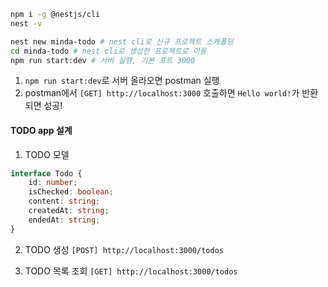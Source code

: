 
```bash
npm i -g @nestjs/cli
nest -v
```

```bash
nest new minda-todo # nest cli로 신규 프로젝트 스캐폴딩
cd minda-todo # nest cli로 생성한 프로젝트로 이동
npm run start:dev # 서버 실행, 기본 포트 3000
```

1. `npm run start:dev`로 서버 올라오면 postman 실행
2. postman에서 `[GET] http://localhost:3000` 호출하면 `Hello world!`가 반환되면 성공!

#### TODO app 설계
1. TODO 모델
```typescript
interface Todo {
	id: number;
	isChecked: boolean;
	content: string;
	createdAt: string;
	endedAt: string;
}
```

 2. TODO 생성
`[POST] http://localhost:3000/todos`

3. TODO 목록 조회
`[GET] http://localhost:3000/todos`